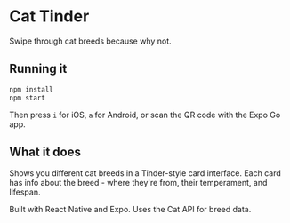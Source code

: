 # Cat Tinder

Swipe through cat breeds because why not.

## Running it

```bash
npm install
npm start
```

Then press `i` for iOS, `a` for Android, or scan the QR code with the Expo Go app.

## What it does

Shows you different cat breeds in a Tinder-style card interface. Each card has info about the breed - where they're from, their temperament, and lifespan.

Built with React Native and Expo. Uses the Cat API for breed data.
